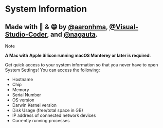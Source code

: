 # System Information

## Made with 💖 & 😁 by [@aaronhma](https://github.com/aaronhma), [@Visual-Studio-Coder](https://github.com/Visual-Studio-Coder), and [@nagauta](https://github.com/nagauta).

> [!NOTE]
> **A Mac with Apple Silicon running macOS Monterey or later is required.**

Get quick access to your system information so that you never have to open System Settings! You can access the following:

- Hostname
- Chip
- Memory
- Serial Number
- OS version
- Darwin Kernel version
- Disk Usage (free/total space in GB)
- IP address of connected network devices
- Currently running processes
